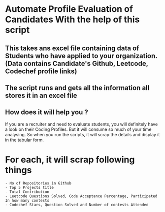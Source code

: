 # Automate Profile Evaluation of Candidates With the help of this script 

## This takes ans excel file containing data of Students who have applied to your organization. (Data contains Candidate's Github, Leetcode, Codechef profile links) 
## The script runs and gets all the information all stores it in an excel file

## How does it will help you ?
If you are a recruiter and need to evaluate students, you will definitely  have a look on their Coding Profiles.
But it will consume so much of your time analysing. So when you run the scripts, it will scrap the details and display it in the tabular form.  
# For each, it will scrap following things
    - No of Repositories in Github 
    - Top 5 Projects title
    - Total Contribution
    - Leetcode Questions Solved, Code Acceptance Percentage, Participated In how many contests
    - Codechef Stars, Question Solved and Number of contests Attended
